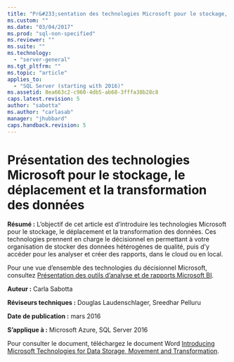 ```yaml
---
title: "Pr&#233;sentation des technologies Microsoft pour le stockage, le d&#233;placement et la transformation des donn&#233;es | Microsoft Docs"
ms.custom: ""
ms.date: "03/04/2017"
ms.prod: "sql-non-specified"
ms.reviewer: ""
ms.suite: ""
ms.technology: 
  - "server-general"
ms.tgt_pltfrm: ""
ms.topic: "article"
applies_to: 
  - "SQL Server (starting with 2016)"
ms.assetid: 8ea663c2-c960-4db5-ab68-3fffa38b28c8
caps.latest.revision: 5
author: "sabotta"
ms.author: "carlasab"
manager: "jhubbard"
caps.handback.revision: 5
---
```

# Pr&#233;sentation des technologies Microsoft pour le stockage, le d&#233;placement et la transformation des donn&#233;es
**Résumé :** L’objectif de cet article est d’introduire les technologies Microsoft pour le stockage, le déplacement et la transformation des données. Ces technologies prennent en charge le décisionnel en permettant à votre organisation de stocker des données hétérogènes de qualité, puis d’y accéder pour les analyser et créer des rapports, dans le cloud ou en local.  
  
Pour une vue d’ensemble des technologies du décisionnel Microsoft, consultez [Présentation des outils d’analyse et de rapports Microsoft BI](https://msdn.microsoft.com/en-us/library/dn655131.aspx).  
  
**Auteur :** Carla Sabotta  
  
**Réviseurs techniques :** Douglas Laudenschlager, Sreedhar Pelluru  
  
**Date de publication :** mars 2016  
  
**S’applique à :** Microsoft Azure, SQL Server 2016  
  
Pour consulter le document, téléchargez le document Word [Introducing Microsoft Technologies for Data Storage, Movement and Transformation](http://download.microsoft.com/download/D/2/0/D20E1C5F-72EA-4505-9F26-FEF9550EFD44/SupportingBITechnologies.docx).  
  
